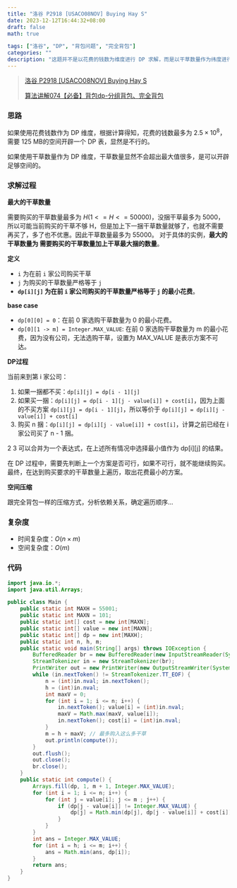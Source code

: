 ```yaml
---
title: "洛谷 P2918 [USACO08NOV] Buying Hay S"
date: 2023-12-12T16:44:32+08:00
draft: false
math: true

tags: ["洛谷", "DP", "背包问题", "完全背包"]
categories: ""
description: "这题并不是以花费的钱数为维度进行 DP 求解，而是以干草数量作为纬度进行求解，求出购买的干草数量严格等于目标值时获取的最小花费。"
---
```


> [洛谷 P2918 [USACO08NOV] Buying Hay S](https://www.luogu.com.cn/problem/P2918)
>
> [算法讲解074【必备】背包dp-分组背包、完全背包](https://www.bilibili.com/video/BV1UM411f7YL/)

### 思路

如果使用花费钱数作为 DP 维度，根据计算得知，花费的钱数最多为 $2.5 \times 10^8$，需要 125 MB的空间开辟一个 DP 表，显然是不行的。

如果使用干草数量作为 DP 维度，干草数量显然不会超出最大值很多，是可以开辟足够空间的。

### 求解过程

**最大的干草数量**

需要购买的干草数量最多为  $H(1 <= H <= 50000)$，没捆干草最多为 5000，所以可能当前购买的干草不够 H，但是加上下一捆干草数量就够了，也就不需要再买了，多了也不优惠。因此干草数量最多为 55000。 对于具体的实例，**最大的干草数量为 需要购买的干草数量加上干草最大捆的数量**。

**定义**
- `i` 为在前 `i` 家公司购买干草
- `j` 为购买的干草数量严格等于 `j`
- **`dp[i][j]` 为在前 `i` 家公司购买的干草数量严格等于 `j` 的最小花费**。

**base case**

- `dp[0][0] = 0`：在前 0 家选购干草数量为 0 的最小花费。
- `dp[0][1 -> m] = Integer.MAX_VALUE`: 在前 0 家选购干草数量为 m 的最小花费，因为没有公司，无法选购干草，设置为 MAX_VALUE 是表示方案不可达。

**DP过程**

当前来到第 i 家公司：

1. 如果一捆都不买：`dp[i][j] = dp[i - 1][j]`
2. 如果买一捆：`dp[i][j] = dp[i - 1][j - value[i]] + cost[i]`，因为上面的不买方案 `dp[i][j] = dp[i - 1][j]`，所以等价于 `dp[i][j] = dp[i][j - value[i]] + cost[i]`
3. 购买 n 捆：`dp[i][j] = dp[i][j - value[i]] + cost[i]`，计算之前已经在 i 家公司买了 n - 1 捆。

2 3 可以合并为一个表达式，在上述所有情况中选择最小值作为 dp[i][j] 的结果。

在 DP 过程中，需要先判断上一个方案是否可行，如果不可行，就不能继续购买。 最终，在达到购买要求的干草数量上遍历，取出花费最小的方案。

**空间压缩**

跟完全背包一样的压缩方式，分析依赖关系，确定遍历顺序...

### 复杂度

- 时间复杂度：$O(n \times m)$
- 空间复杂度：$O(m)$

### 代码

```java
import java.io.*;
import java.util.Arrays;

public class Main {
    public static int MAXH = 55001;
    public static int MAXN = 101;
    public static int[] cost = new int[MAXN];
    public static int[] value = new int[MAXN];
    public static int[] dp = new int[MAXH];
    public static int n, h, m;
    public static void main(String[] args) throws IOException {
        BufferedReader br = new BufferedReader(new InputStreamReader(System.in));
        StreamTokenizer in = new StreamTokenizer(br);
        PrintWriter out = new PrintWriter(new OutputStreamWriter(System.out));
        while (in.nextToken() != StreamTokenizer.TT_EOF) {
            n = (int)in.nval; in.nextToken();
            h = (int)in.nval;
            int maxV = 0;
            for (int i = 1; i <= n; i++) {
                in.nextToken(); value[i] = (int)in.nval;
                maxV = Math.max(maxV, value[i]);
                in.nextToken(); cost[i] = (int)in.nval;
            }
            m = h + maxV; // 最多购入这么多干草
            out.println(compute());
        }
        out.flush();
        out.close();
        br.close();
    }
    public static int compute() {
        Arrays.fill(dp, 1, m + 1, Integer.MAX_VALUE);
        for (int i = 1; i <= n; i++) {
            for (int j = value[i]; j <= m ; j++) {
                if (dp[j - value[i]] != Integer.MAX_VALUE) {
                    dp[j] = Math.min(dp[j], dp[j - value[i]] + cost[i]);
                }
            }
        }
        int ans = Integer.MAX_VALUE;
        for (int i = h; i <= m; i++) {
            ans = Math.min(ans, dp[i]);
        }
        return ans;
    }
}
```